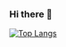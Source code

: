 ### Hi there 👋

[![Top Langs](https://github-readme-stats.vercel.app/api/top-langs/?username=ardiankristo&layout=compact&theme=dracula)](https://github.com/anuraghazra/github-readme-stats)
